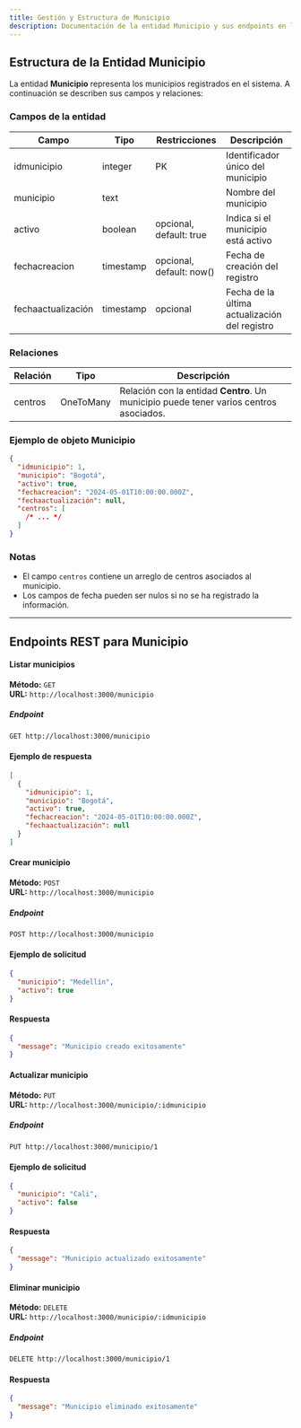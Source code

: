 ```yaml
---
title: Gestión y Estructura de Municipio
description: Documentación de la entidad Municipio y sus endpoints en la base de datos
---
```


## Estructura de la Entidad Municipio

La entidad **Municipio** representa los municipios registrados en el sistema. A continuación se describen sus campos y relaciones:

### Campos de la entidad

| Campo              | Tipo      | Restricciones               | Descripción                                    |
|--------------------|-----------|-----------------------------|------------------------------------------------|
| idmunicipio        | integer   | PK                          | Identificador único del municipio              |
| municipio          | text      |                             | Nombre del municipio                           |
| activo             | boolean   | opcional, default: true     | Indica si el municipio está activo             |
| fechacreacion      | timestamp | opcional, default: now()    | Fecha de creación del registro                 |
| fechaactualización | timestamp | opcional                    | Fecha de la última actualización del registro  |

### Relaciones

| Relación | Tipo      | Descripción                                      |
|----------|-----------|--------------------------------------------------|
| centros  | OneToMany | Relación con la entidad **Centro**. Un municipio puede tener varios centros asociados. |

### Ejemplo de objeto Municipio

```json
{
  "idmunicipio": 1,
  "municipio": "Bogotá",
  "activo": true,
  "fechacreacion": "2024-05-01T10:00:00.000Z",
  "fechaactualización": null,
  "centros": [
    /* ... */
  ]
}
```

### Notas

- El campo `centros` contiene un arreglo de centros asociados al municipio.
- Los campos de fecha pueden ser nulos si no se ha registrado la información.

---

## Endpoints REST para Municipio

#### Listar municipios

**Método:** `GET`  
**URL:** `http://localhost:3000/municipio`

##### Endpoint

```bash
GET http://localhost:3000/municipio
```

#### Ejemplo de respuesta

```json
[
  {
    "idmunicipio": 1,
    "municipio": "Bogotá",
    "activo": true,
    "fechacreacion": "2024-05-01T10:00:00.000Z",
    "fechaactualización": null
  }
]
```

#### Crear municipio

**Método:** `POST`  
**URL:** `http://localhost:3000/municipio`

##### Endpoint

```bash
POST http://localhost:3000/municipio
```

#### Ejemplo de solicitud

```json
{
  "municipio": "Medellín",
  "activo": true
}
```

#### Respuesta

```json
{
  "message": "Municipio creado exitosamente"
}
```

#### Actualizar municipio

**Método:** `PUT`  
**URL:** `http://localhost:3000/municipio/:idmunicipio`

##### Endpoint

```bash
PUT http://localhost:3000/municipio/1
```

#### Ejemplo de solicitud

```json
{
  "municipio": "Cali",
  "activo": false
}
```

#### Respuesta

```json
{
  "message": "Municipio actualizado exitosamente"
}
```

#### Eliminar municipio

**Método:** `DELETE`  
**URL:** `http://localhost:3000/municipio/:idmunicipio`

##### Endpoint

```bash
DELETE http://localhost:3000/municipio/1
```

#### Respuesta

```json
{
  "message": "Municipio eliminado exitosamente"
}
```
